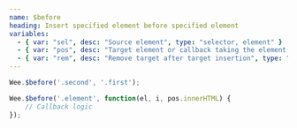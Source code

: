 ```yaml
---
name: $before
heading: Insert specified element before specified element
variables:
  - { var: "sel", desc: "Source element", type: "selector, element" }
  - { var: "pos", desc: "Target element or callback taking the element, index, and existing HTML", type: "selector, element, callback" }
  - { var: "rem", desc: "Remove target after target insertion", type: "boolean", default: "false" }
---
```


```javascript
Wee.$before('.second', '.first');
```

```javascript
Wee.$before('.element', function(el, i, pos.innerHTML) {
    // Callback logic
});
```